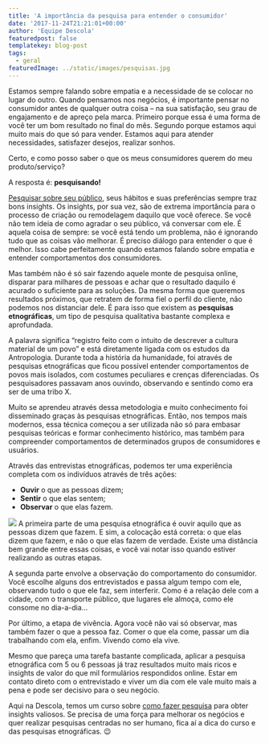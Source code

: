```yaml
---
title: 'A importância da pesquisa para entender o consumidor'
date: '2017-11-24T21:21:01+00:00'
author: 'Equipe Descola'
featuredpost: false
templatekey: blog-post
tags:
  - geral
featuredImage: ../static/images/pesquisas.jpg
---
```


Estamos sempre falando sobre empatia e a necessidade de se colocar no lugar do outro. Quando pensamos nos negócios, é importante pensar no consumidor antes de qualquer outra coisa – na sua satisfação, seu grau de engajamento e de apreço pela marca. Primeiro porque essa é uma forma de você ter um bom resultado no final do mês. Segundo porque estamos aqui muito mais do que só para vender. Estamos aqui para atender necessidades, satisfazer desejos, realizar sonhos.

Certo, e como posso saber o que os meus consumidores querem do meu produto/serviço?

A resposta é: **pesquisando!**

[Pesquisar sobre seu público](https://descola.org/drops/quem-nao-gosta-de-pesquisa-bom-sujeito-nao-e-ou-ta-pesquisando-errado/), seus hábitos e suas preferências sempre traz bons insights. Os insights, por sua vez, são de extrema importância para o processo de criação ou remodelagem daquilo que você oferece. Se você não tem ideia de como agradar o seu público, vá conversar com ele. É aquela coisa de sempre: se você está tendo um problema, não é ignorando tudo que as coisas vão melhorar. É preciso diálogo para entender o que é melhor. Isso cabe perfeitamente quando estamos falando sobre empatia e entender comportamentos dos consumidores.

Mas também não é só sair fazendo aquele monte de pesquisa online, disparar para milhares de pessoas e achar que o resultado daquilo é acurado o suficiente para as soluções. Da mesma forma que queremos resultados próximos, que retratem de forma fiel o perfil do cliente, não podemos nos distanciar dele. É para isso que existem as **pesquisas etnográficas**, um tipo de pesquisa qualitativa bastante complexa e aprofundada.

A palavra significa “registro feito com o intuito de descrever a cultura material de um povo” e está diretamente ligada com os estudos da Antropologia. Durante toda a história da humanidade, foi através de pesquisas etnográficas que ficou possível entender comportamentos de povos mais isolados, com costumes peculiares e crenças diferenciadas. Os pesquisadores passavam anos ouvindo, observando e sentindo como era ser de uma tribo X.

Muito se aprendeu através dessa metodologia e muito conhecimento foi disseminado graças às pesquisas etnográficas. Então, nos tempos mais modernos, essa técnica começou a ser utilizada não só para embasar pesquisas teóricas e formar conhecimento histórico, mas também para compreender comportamentos de determinados grupos de consumidores e usuários.

Através das entrevistas etnográficas, podemos ter uma experiência completa com os indivíduos através de três ações:

- **Ouvir** o que as pessoas dizem;
- **Sentir** o que elas sentem;
- **Observar** o que elas fazem.

![](https://descola.org/drops/wp-content/uploads/2017/11/pesquisa-etnografica-1024x575.png)
A primeira parte de uma pesquisa etnográfica é ouvir aquilo que as pessoas dizem que fazem. E sim, a colocação está correta: o que elas dizem que fazem, e não o que elas fazem de verdade. Existe uma distância bem grande entre essas coisas, e você vai notar isso quando estiver realizando as outras etapas.

A segunda parte envolve a observação do comportamento do consumidor. Você escolhe alguns dos entrevistados e passa algum tempo com ele, observando tudo o que ele faz, sem interferir. Como é a relação dele com a cidade, com o transporte público, que lugares ele almoça, como ele consome no dia-a-dia…

Por último, a etapa de vivência. Agora você não vai só observar, mas também fazer o que a pessoa faz. Comer o que ela come, passar um dia trabalhando com ela, enfim. Vivendo como ela vive.

Mesmo que pareça uma tarefa bastante complicada, aplicar a pesquisa etnográfica com 5 ou 6 pessoas já traz resultados muito mais ricos e insights de valor do que mil formulários respondidos online. Estar em contato direto com o entrevistado e viver um dia com ele vale muito mais a pena e pode ser decisivo para o seu negócio.

Aqui na Descola, temos um curso sobre [como fazer pesquisa](https://descola.org/curso/como-fazer-pesquisa) para obter insights valiosos. Se precisa de uma força para melhorar os negócios e quer realizar pesquisas centradas no ser humano, fica aí a dica do curso e das pesquisas etnográficas. 😉
